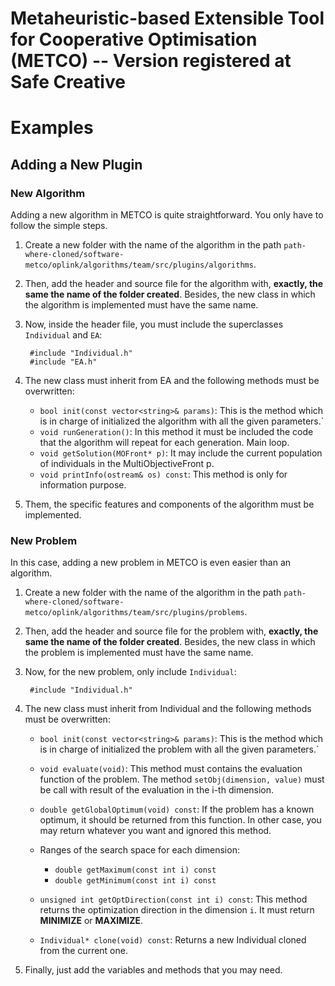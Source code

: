 # Metaheuristic-based Extensible Tool for Cooperative Optimisation (METCO) -- Version registered at Safe Creative

# Examples

## Adding a New Plugin


### New Algorithm

Adding a new algorithm in METCO is quite straightforward. You only have to follow the simple steps.

1. Create a new folder with the name of the algorithm in the path `path-where-cloned/software-metco/oplink/algorithms/team/src/plugins/algorithms`.
2. Then, add the header and source file for the algorithm with, **exactly, the same the name of the folder created**. Besides, the new class in which the algorithm is implemented must have the same name.
3. Now, inside the header file, you must include the superclasses `Individual` and `EA`: 
        
        #include "Individual.h"
        #include "EA.h" 

4. The new class must inherit from EA and the following methods must be overwritten:

    * `bool init(const vector<string>& params)`: This is the method which is in charge of initialized the algorithm with all the given parameters.`
    * `void runGeneration()`: In this method it must be included the code that the algorithm will repeat for each generation. Main loop.
    * `void getSolution(MOFront* p)`: It may include the current population of individuals in the MultiObjectiveFront p.
    * `void printInfo(ostream& os) const`: This method is only for information purpose.

5. Them, the specific features and components of the algorithm must be implemented.


### New Problem

In this case, adding a new problem in METCO is even easier than an algorithm.

1. Create a new folder with the name of the algorithm in the path `path-where-cloned/software-metco/oplink/algorithms/team/src/plugins/problems`.
2. Then, add the header and source file for the problem with, **exactly, the same the name of the folder created**. Besides, the new class in which the problem is implemented must have the same name.
3. Now, for the new problem, only include `Individual`: 
        
        #include "Individual.h"

4. The new class must inherit from Individual and the following methods must be overwritten:

    * `bool init(const vector<string>& params)`: This is the method which is in charge of initialized the problem with all the given parameters.`
    * `void evaluate(void)`: This method must contains the evaluation function of the problem. The method `setObj(dimension, value)` must be call with result of the evaluation in the i-th dimension. 
    * `double getGlobalOptimum(void) const`: If the problem has a known optimum, it should be returned from this function. In other case, you may return whatever you want and ignored this method.
    * Ranges of the search space for each dimension:

        * `double getMaximum(const int i) const`
        * `double getMinimum(const int i) const`
    * `unsigned int getOptDirection(const int i) const`: This method returns the optimization direction in the dimension `i`. It must return **MINIMIZE** or **MAXIMIZE**.
    * `Individual* clone(void) const`: Returns a new Individual cloned from the current one.

5. Finally, just add the variables and methods that you may need.